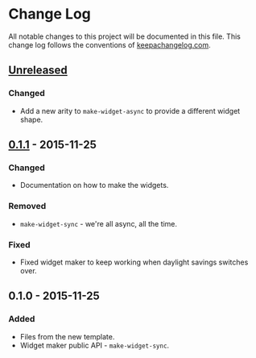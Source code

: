 # Change Log
All notable changes to this project will be documented in this file. This change log follows the conventions of [keepachangelog.com](http://keepachangelog.com/).

## [Unreleased][unreleased]
### Changed
- Add a new arity to `make-widget-async` to provide a different widget shape.

## [0.1.1] - 2015-11-25
### Changed
- Documentation on how to make the widgets.

### Removed
- `make-widget-sync` - we're all async, all the time.

### Fixed
- Fixed widget maker to keep working when daylight savings switches over.

## 0.1.0 - 2015-11-25
### Added
- Files from the new template.
- Widget maker public API - `make-widget-sync`.

[unreleased]: https://github.com/your-name/wonderland/compare/0.1.1...HEAD
[0.1.1]: https://github.com/your-name/wonderland/compare/0.1.0...0.1.1
